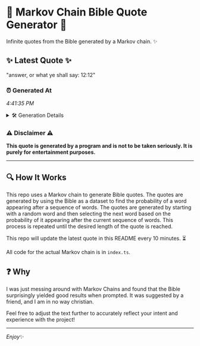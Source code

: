 # 📖 Markov Chain Bible Quote Generator 📖

Infinite quotes from the Bible generated by a Markov chain. ✨

## ✨ Latest Quote ✨
"answer, or what ye shall say: 12:12"

### ⏰ Generated At
*4:41:35 PM*

<details>
    <summary>🛠️ Generation Details</summary>
    <p>
        <strong>🌱 Seed:</strong> answer,<br>
        <strong>🔄 Iterations:</strong> 6<br>
        <strong>📜 Context History:</strong><br>[ answer, ]: or<br>[ answer,, or ]: what<br>[ answer,, or, what ]: ye<br>[ answer,, or, what, ye ]: shall<br>[ answer,, or, what, ye, shall ]: say:<br>[ answer,, or, what, ye, shall, say: ]: 12:12<br>
    </p>
</details>

### ⚠️ Disclaimer ⚠️
**This quote is generated by a program and is not to be taken seriously. It is purely for entertainment purposes.**

---

## 🔍 How It Works

This repo uses a Markov chain to generate Bible quotes. The quotes are generated by using the Bible as a dataset to find the probability of a word appearing after a sequence of words. The quotes are generated by starting with a random word and then selecting the next word based on the probability of it appearing after the current sequence of words. This process is repeated until the desired length of the quote is reached.

This repo will update the latest quote in this README every 10 minutes. ⏳

All code for the actual Markov chain is in `index.ts`.

## ❓ Why

I was just messing around with Markov Chains and found that the Bible surprisingly yielded good results when prompted. 
It was suggested by a friend, and I am in no way christian.

Feel free to adjust the text further to accurately reflect your intent and experience with the project!

---

*Enjoy*✨
